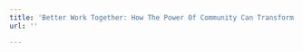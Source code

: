 ```yaml
---
title: 'Better Work Together: How The Power Of Community Can Transform Your Business'
url: ''

---
```


